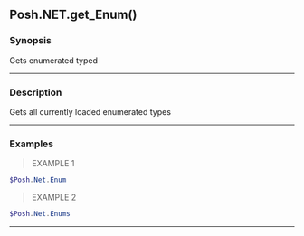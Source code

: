 Posh.NET.get_Enum()
-------------------




### Synopsis
Gets enumerated typed



---


### Description

Gets all currently loaded enumerated types



---


### Examples
> EXAMPLE 1

```PowerShell
$Posh.Net.Enum
```
> EXAMPLE 2

```PowerShell
$Posh.Net.Enums
```


---
